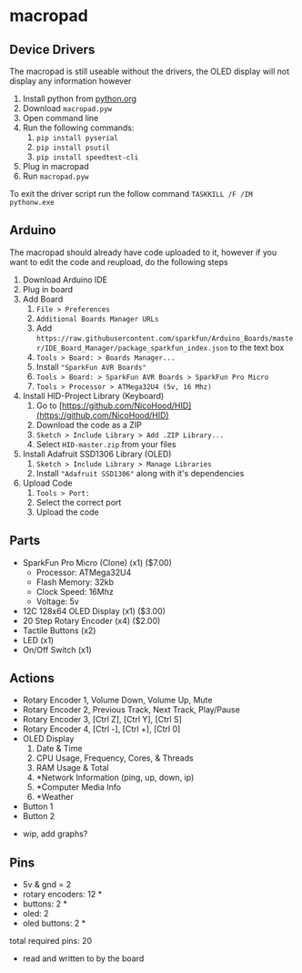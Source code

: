 # macropad


## Device Drivers

The macropad is still useable without the drivers, the OLED display will not display any information however

1. Install python from [python.org](https://python.org)
2. Download `macropad.pyw`
3. Open command line
4. Run the following commands:
    1. `pip install pyserial`
    2. `pip install psutil`
    3. `pip install speedtest-cli`
5. Plug in macropad
6. Run `macropad.pyw`


To exit the driver script run the follow command `TASKKILL /F /IM pythonw.exe`

## Arduino 

The macropad should already have code uploaded to it, however if you want to edit the code and reupload, do the following steps

1. Download Arduino IDE
2. Plug in board
3. Add Board
    1. `File > Preferences`
    2. `Additional Boards Manager URLs`
    3. Add `https://raw.githubusercontent.com/sparkfun/Arduino_Boards/master/IDE_Board_Manager/package_sparkfun_index.json` to the text box
    4. `Tools > Board: > Boards Manager...`
    5. Install `"SparkFun AVR Boards"`
    6. `Tools > Board: > SparkFun AVR Boards > SparkFun Pro Micro`
    7. `Tools > Processor > ATMega32U4 (5v, 16 Mhz)` 
4. Install HID-Project Library (Keyboard)
    1. Go to [https://github.com/NicoHood/HID](https://github.com/NicoHood/HID)
    2. Download the code as a ZIP
    3. `Sketch > Include Library > Add .ZIP Library...`
    4. Select `HID-master.zip` from your files
5. Install Adafruit SSD1306 Library (OLED)
    1. `Sketch > Include Library > Manage Libraries`
    2. Install `"Adafruit SSD1306"` along with it's dependencies
6. Upload Code
    1. `Tools > Port:`
    2. Select the correct port
    3. Upload the code


## Parts
- SparkFun Pro Micro (Clone) (x1) ($7.00)
  - Processor: ATMega32U4
  - Flash Memory: 32kb
  - Clock Speed: 16Mhz
  - Voltage: 5v
- 12C 128x64 OLED Display (x1) ($3.00)
- 20 Step Rotary Encoder (x4) ($2.00)
- Tactile Buttons (x2)
- LED (x1)
- On/Off Switch (x1)

## Actions
- Rotary Encoder 1, Volume Down, Volume Up, Mute
- Rotary Encoder 2, Previous Track, Next Track, Play/Pause
- Rotary Encoder 3, [Ctrl Z], [Ctrl Y], [Ctrl S]
- Rotary Encoder 4, [Ctrl -], [Ctrl +], [Ctrl 0]
- OLED Display
  1. Date & Time
  2. CPU Usage, Frequency, Cores, & Threads
  3. RAM Usage & Total
  4. *Network Information (ping, up, down, ip)
  5. *Computer Media Info
  6. *Weather
- Button 1
- Button 2

* wip, add graphs?


## Pins
- 5v & gnd = 2
- rotary encoders: 12 *
- buttons: 2 *
- oled: 2
- oled buttons: 2 *

total required pins: 20

* read and written to by the board
